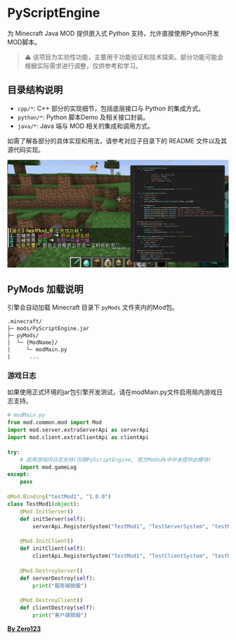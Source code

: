 # PyScriptEngine
为 Minecraft Java MOD 提供嵌入式 Python 支持，允许直接使用Python开发MOD脚本。

> ⚠️ 该项目为实验性功能，主要用于功能验证和技术探索。部分功能可能会根据实际需求进行调整，仅供参考和学习。

## 目录结构说明

- `cpp/*`: C++ 部分的实现细节，包括底层接口与 Python 的集成方式。
- `python/*`: Python 脚本Demo 及相关接口封装。
- `java/*`: Java 端与 MOD 相关的集成和调用方式。

如需了解各部分的具体实现和用法，请参考对应子目录下的 README 文件以及其源代码实现。

![Main](images/img1.jpg)

## PyMods 加载说明
引擎会自动加载 Minecraft 目录下 `pyMods` 文件夹内的Mod包。
```
.minecraft/
├─ mods/PyScriptEngine.jar
├─ pyMods/
│  └─ {ModName}/
│     └─ modMain.py
|      ...
```

### 游戏日志
如果使用正式环境的jar包引擎开发测试，请在modMain.py文件启用局内游戏日志支持。
```python
# modMain.py
from mod.common.mod import Mod
import mod.server.extraServerApi as serverApi
import mod.client.extraClientApi as clientApi

try:
    # 启用游戏内日志支持(仅限PyScriptEngine, 官方Modsdk中并未提供此模块)
    import mod.gameLog
except:
    pass

@Mod.Binding("testMod1", "1.0.0")
class TestMod1(object):
    @Mod.InitServer()
    def initServer(self):
        serverApi.RegisterSystem("TestMod1", "TestServerSystem", "testMod_1.Server.TestSystem")

    @Mod.InitClient()
    def initClient(self):
        clientApi.RegisterSystem("TestMod1", "TestClientSystem", "testMod_1.Client.TestSystem")

    @Mod.DestroyServer()
    def serverDestroy(self):
        print("服务端销毁")

    @Mod.DestroyClient()
    def clientDestroy(self):
        print("客户端销毁")
```

**[By Zero123](https://space.bilibili.com/456549011)**  